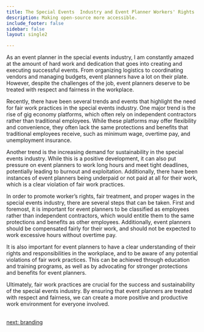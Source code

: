 ```yaml
---
title: The Special Events  Industry and Event Planner Workers' Rights
description: Making open-source more accessible.
include_footer: false
sidebar: false
layout: single2

---
```



<p>
As an event planner in the special events industry, I am constantly amazed at the amount of hard work and dedication that goes into creating and executing successful events. From organizing logistics to coordinating vendors and managing budgets, event planners have a lot on their plate. However, despite the challenges of the job, event planners deserve to be treated with respect and fairness in the workplace.

Recently, there have been several trends and events that highlight the need for fair work practices in the special events industry. One major trend is the rise of gig economy platforms, which often rely on independent contractors rather than traditional employees. While these platforms may offer flexibility and convenience, they often lack the same protections and benefits that traditional employees receive, such as minimum wage, overtime pay, and unemployment insurance.

Another trend is the increasing demand for sustainability in the special events industry. While this is a positive development, it can also put pressure on event planners to work long hours and meet tight deadlines, potentially leading to burnout and exploitation. Additionally, there have been instances of event planners being underpaid or not paid at all for their work, which is a clear violation of fair work practices.

In order to promote worker’s rights, fair treatment, and proper wages in the special events industry, there are several steps that can be taken. First and foremost, it is important for event planners to be classified as employees rather than independent contractors, which would entitle them to the same protections and benefits as other employees. Additionally, event planners should be compensated fairly for their work, and should not be expected to work excessive hours without overtime pay.

It is also important for event planners to have a clear understanding of their rights and responsibilities in the workplace, and to be aware of any potential violations of fair work practices. This can be achieved through education and training programs, as well as by advocating for stronger protections and benefits for event planners.

Ultimately, fair work practices are crucial for the success and sustainability of the special events industry. By ensuring that event planners are treated with respect and fairness, we can create a more positive and productive work environment for everyone involved.

<br>
<a href="https://workdojos.com/eventplanners/branding">next: branding</a>
</p>